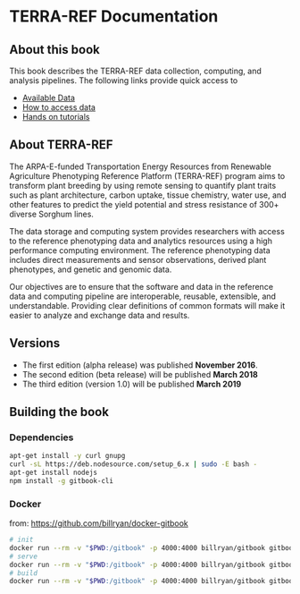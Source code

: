 # TERRA-REF Documentation

## About this book

This book describes the TERRA-REF data collection, computing, and analysis pipelines. The following links provide quick access to 

* [Available Data](/user/what-data-is-available.md)
* [How to access data](/user/how-to-access-data.md)
* [Hands on tutorials](/tutorials.md)

## About TERRA-REF

The ARPA-E-funded Transportation Energy Resources from Renewable Agriculture Phenotyping Reference Platform \(TERRA-REF\) program aims to transform plant breeding by using remote sensing to quantify plant traits such as plant architecture, carbon uptake, tissue chemistry, water use, and other features to predict the yield potential and stress resistance of 300+ diverse Sorghum lines.

The data storage and computing system provides researchers with access to the reference phenotyping data and analytics resources using a high performance computing environment. The reference phenotyping data includes direct measurements and sensor observations, derived plant phenotypes, and genetic and genomic data.

Our objectives are to ensure that the software and data in the reference data and computing pipeline are interoperable, reusable, extensible, and understandable. Providing clear definitions of common formats will make it easier to analyze and exchange data and results.

## Versions

* The first edition (alpha release) was published **November 2016**.
* The second edition (beta release) will be published **March 2018** 
* The third edition (version 1.0) will be published **March 2019**

## Building the book

### Dependencies

```sh
apt-get install -y curl gnupg
curl -sL https://deb.nodesource.com/setup_6.x | sudo -E bash -
apt-get install nodejs
npm install -g gitbook-cli 
```

### Docker

from: https://github.com/billryan/docker-gitbook

```sh
# init
docker run --rm -v "$PWD:/gitbook" -p 4000:4000 billryan/gitbook gitbook init
# serve
docker run --rm -v "$PWD:/gitbook" -p 4000:4000 billryan/gitbook gitbook serve
# build
docker run --rm -v "$PWD:/gitbook" -p 4000:4000 billryan/gitbook gitbook build
```
